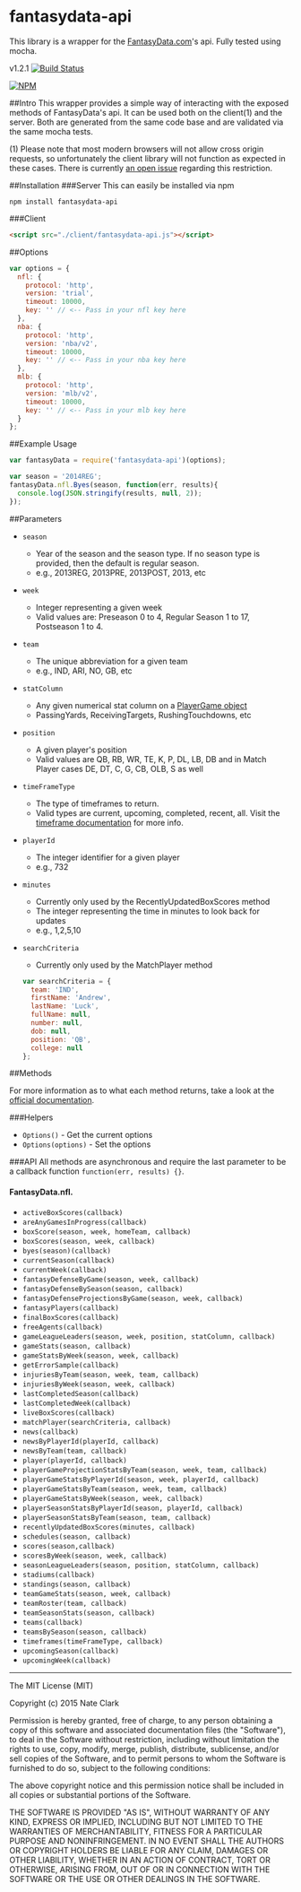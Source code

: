 # fantasydata-api

This library is a wrapper for the [FantasyData.com](http://bit.ly/fantasydata)'s api. Fully tested using mocha.

v1.2.1 [![Build Status](https://drone.io/github.com/n8io/fantasydata-api/status.png)](https://drone.io/github.com/n8io/fantasydata-api/latest)

[![NPM](https://nodei.co/npm/fantasydata-api.png?downloads=true&stars=true)](http://bit.ly/npm-downloads-img)

##Intro
This wrapper provides a simple way of interacting with the exposed methods of FantasyData's api. It can be used both on the client(1) and the server. Both are generated from the same code base and are validated via the same mocha tests.

(1) Please note that most modern browsers will not allow cross
origin requests, so unfortunately the client library will not
function as expected in these cases. There is currently [an open issue](http://bit.ly/fantasydata-issues-104)
regarding this restriction.

##Installation
###Server
This can easily be installed via npm

```
npm install fantasydata-api
```
###Client
```html
<script src="./client/fantasydata-api.js"></script>
```

##Options

```javascript
var options = {
  nfl: {
    protocol: 'http',
    version: 'trial',
    timeout: 10000,
    key: '' // <-- Pass in your nfl key here
  },
  nba: {
    protocol: 'http',
    version: 'nba/v2',
    timeout: 10000,
    key: '' // <-- Pass in your nba key here
  },
  mlb: {
    protocol: 'http',
    version: 'mlb/v2',
    timeout: 10000,
    key: '' // <-- Pass in your mlb key here
  }
};
```

##Example Usage
```javascript
var fantasyData = require('fantasydata-api')(options);

var season = '2014REG';
fantasyData.nfl.Byes(season, function(err, results){
  console.log(JSON.stringify(results, null, 2));
});
```

##Parameters
* ``` season ```
  * Year of the season and the season type. If no season type is provided, then the default is regular season.
  * e.g., 2013REG, 2013PRE, 2013POST, 2013, etc
* ``` week ```
  * Integer representing a given week
  * Valid values are: Preseason 0 to 4, Regular Season 1 to 17, Postseason 1 to 4.
* ``` team ```
  * The unique abbreviation for a given team
  * e.g., IND, ARI, NO, GB, etc
* ``` statColumn ```
  * Any given numerical stat column on a [PlayerGame object](http://bit.ly/fantasydata-data-dictionary)
  * PassingYards, ReceivingTargets, RushingTouchdowns, etc
* ``` position ```
  * A given player's position
  * Valid values are QB, RB, WR, TE, K, P, DL, LB, DB and in Match Player cases DE, DT, C, G, CB, OLB, S as well

* ``` timeFrameType ```
  * The type of timeframes to return.
  * Valid types are current, upcoming, completed, recent, all. Visit the [timeframe documentation](http://bit.ly/fantasydata-timeframes) for more info.
* ``` playerId ```
  * The integer identifier for a given player
  * e.g., 732
* ``` minutes ```
  * Currently only used by the RecentlyUpdatedBoxScores method
  * The integer representing the time in minutes to look back for updates
  * e.g., 1,2,5,10
* ``` searchCriteria ```
  * Currently only used by the MatchPlayer method
  ```javascript
  var searchCriteria = {
    team: 'IND',
    firstName: 'Andrew',
    lastName: 'Luck',
    fullName: null,
    number: null,
    dob: null,
    position: 'QB',
    college: null
  };
  ```

##Methods

For more information as to what each method returns, take a look at the [official documentation](http://bit.ly/fantasydata-api-documentation).

###Helpers
* ```Options()``` - Get the current options
* ```Options(options)``` - Set the options

###API
All methods are asynchronous and require the last parameter to be a callback function ```function(err, results) {}```.

#### FantasyData.nfl.<method>

* ```activeBoxScores(callback)```
* ```areAnyGamesInProgress(callback)```
* ```boxScore(season, week, homeTeam, callback)```
* ```boxScores(season, week, callback)```
* ```byes(season)(callback)```
* ```currentSeason(callback)```
* ```currentWeek(callback)```
* ```fantasyDefenseByGame(season, week, callback)```
* ```fantasyDefenseBySeason(season, callback)```
* ```fantasyDefenseProjectionsByGame(season, week, callback)```
* ```fantasyPlayers(callback)```
* ```finalBoxScores(callback)```
* ```freeAgents(callback)```
* ```gameLeagueLeaders(season, week, position, statColumn, callback)```
* ```gameStats(season, callback)```
* ```gameStatsByWeek(season, week, callback)```
* ```getErrorSample(callback)```
* ```injuriesByTeam(season, week, team, callback)```
* ```injuriesByWeek(season, week, callback)```
* ```lastCompletedSeason(callback)```
* ```lastCompletedWeek(callback)```
* ```liveBoxScores(callback)```
* ```matchPlayer(searchCriteria, callback)```
* ```news(callback)```
* ```newsByPlayerId(playerId, callback)```
* ```newsByTeam(team, callback)```
* ```player(playerId, callback)```
* ```playerGameProjectionStatsByTeam(season, week, team, callback)```
* ```playerGameStatsByPlayerId(season, week, playerId, callback)```
* ```playerGameStatsByTeam(season, week, team, callback)```
* ```playerGameStatsByWeek(season, week, callback)```
* ```playerSeasonStatsByPlayerId(season, playerId, callback)```
* ```playerSeasonStatsByTeam(season, team, callback)```
* ```recentlyUpdatedBoxScores(minutes, callback)```
* ```schedules(season, callback)```
* ```scores(season,callback)```
* ```scoresByWeek(season, week, callback)```
* ```seasonLeagueLeaders(season, position, statColumn, callback)```
* ```stadiums(callback)```
* ```standings(season, callback)```
* ```teamGameStats(season, week, callback)```
* ```teamRoster(team, callback)```
* ```teamSeasonStats(season, callback)```
* ```teams(callback)```
* ```teamsBySeason(season, callback)```
* ```timeframes(timeFrameType, callback)```
* ```upcomingSeason(callback)```
* ```upcomingWeek(callback)```

___


The MIT License (MIT)

Copyright (c) 2015 Nate Clark

Permission is hereby granted, free of charge, to any person obtaining a copy
of this software and associated documentation files (the "Software"), to deal
in the Software without restriction, including without limitation the rights
to use, copy, modify, merge, publish, distribute, sublicense, and/or sell
copies of the Software, and to permit persons to whom the Software is
furnished to do so, subject to the following conditions:

The above copyright notice and this permission notice shall be included in all
copies or substantial portions of the Software.

THE SOFTWARE IS PROVIDED "AS IS", WITHOUT WARRANTY OF ANY KIND, EXPRESS OR
IMPLIED, INCLUDING BUT NOT LIMITED TO THE WARRANTIES OF MERCHANTABILITY,
FITNESS FOR A PARTICULAR PURPOSE AND NONINFRINGEMENT. IN NO EVENT SHALL THE
AUTHORS OR COPYRIGHT HOLDERS BE LIABLE FOR ANY CLAIM, DAMAGES OR OTHER
LIABILITY, WHETHER IN AN ACTION OF CONTRACT, TORT OR OTHERWISE, ARISING FROM,
OUT OF OR IN CONNECTION WITH THE SOFTWARE OR THE USE OR OTHER DEALINGS IN THE
SOFTWARE.